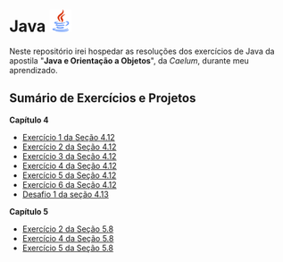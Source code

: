# Java <img src="https://github.com/LOLB-dev98/Java/blob/main/LogoJava.png" alt="drawing" width="40"/>

Neste repositório irei hospedar as resoluções dos exercícios de Java da apostila "**Java e Orientação a Objetos**", da *Caelum*, durante meu aprendizado.

## Sumário de Exercícios e Projetos

 **Capítulo 4**
  * [Exercício 1 da Seção 4.12](https://github.com/LOLB-dev98/Java/blob/main/Capitulo_4/Atividade1.java)
  * [Exercício 2 da Seção 4.12](https://github.com/LOLB-dev98/Java/blob/main/Capitulo_4/Atividade2.java)
  * [Exercício 3 da Seção 4.12](https://github.com/LOLB-dev98/Java/blob/main/Capitulo_4/Atividade3.java)
  * [Exercício 4 da Seção 4.12](https://github.com/LOLB-dev98/Java/blob/main/Capitulo_4/Atividade4.java)
  * [Exercício 5 da Seção 4.12](https://github.com/LOLB-dev98/Java/blob/main/Capitulo_4/Atividade5.java)
  * [Exercício 6 da Seção 4.12](https://github.com/LOLB-dev98/Java/blob/main/Capitulo_4/Atividade6.java)
  * [Desafio 1 da seção 4.13](https://github.com/LOLB-dev98/Java/blob/main/Capitulo_4/Desafio1.java)

**Capítulo 5**

  * [Exercício 2 da Seção 5.8](https://github.com/LOLB-dev98/Java/blob/main/Capitulo_5/Atividade2.java)
  * [Exercício 4 da Seção 5.8](https://github.com/LOLB-dev98/Java/blob/main/Capitulo_5/Atividade4.java)
  * [Exercício 5 da Seção 5.8](https://github.com/LOLB-dev98/Java/blob/main/Capitulo_5/Atividade5.java)
